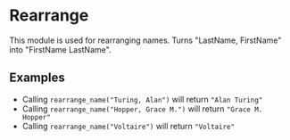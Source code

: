 Rearrange
=========

This module is used for rearranging names.
Turns "LastName, FirstName" into "FirstName LastName".

## Examples

  * Calling `rearrange_name("Turing, Alan")` will return `"Alan Turing"`
  * Calling `rearrange_name("Hopper, Grace M.")` will return `"Grace M. Hopper"`
  * Calling `rearrange_name("Voltaire")` will return `"Voltaire"`
